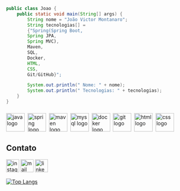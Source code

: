 ```java
public class Joao {
    public static void main(String[] args) {
        String nome = "João Victor Montanaro";
        String tecnologias[] =
        {"Spring(Spring Boot,
        Spring JPA,
        Spring MVC),
        Maven,
        SQL,
        Docker,
        HTML,
        CSS,
        Git/GitHub}";

        System.out.println(" Nome: " + nome);
        System.out.println(" Tecnologias: " + tecnologias);
    }
}
```
###
<div align="left">
  <img src="https://skillicons.dev/icons?i=java" height="50" alt="java logo"  />
  <img width="0" />
  <img src="https://skillicons.dev/icons?i=spring" height="50" alt="spring logo"  />
  <img width="0" />
  <img src="https://skillicons.dev/icons?i=maven" height="50" alt="maven logo"  />
  <img width="0" />
  <img src="https://skillicons.dev/icons?i=mysql" height="50" alt="mysql logo"  />
  <img width="0" />
  <img src="https://skillicons.dev/icons?i=docker" height="50" alt="docker logo"  />
  <img width="0" />
  <img src="https://skillicons.dev/icons?i=git" height="50" alt="git logo"  />
  <img width="0" />
  <img src="https://skillicons.dev/icons?i=html" height="50" alt="html logo"  />
  <img width="0" />
  <img src="https://skillicons.dev/icons?i=css" height="50" alt="css logo"  />
  <img width="0" />
    
</div>

<h2>Contato</h2>
<div align="left">
  <a href="https://www.instagram.com/joaomontanaro_/" target="_blank"><img src="https://img.shields.io/static/v1?message=Instagram&logo=instagram&label=&color=E4405F&logoColor=white&labelColor=&style=for-the-badge" height="35" alt="instagram logo"/></a>
  <a href="mailto:joaovictormontanaro@gmail.com" target="_blank"><img src="https://img.shields.io/static/v1?message=Email&logo=gmail&label=&color=D14836&logoColor=white&labelColor=&style=for-the-badge" height="35" alt="mail logo"/></a>
  <a href="https://www.linkedin.com/in/jvmontanaro" target="_blank"><img src="https://img.shields.io/static/v1?message=LinkedIn&logo=linkedin&label=&color=0077B5&logoColor=white&labelColor=&style=for-the-badge" height="35" alt="linkedin logo"/></a>
</div>



[![Top Langs](https://github-readme-stats.vercel.app/api/top-langs/?username=joaojoga&layout=donut&theme=dracula)](https://github.com/anuraghazra/github-readme-stats)
